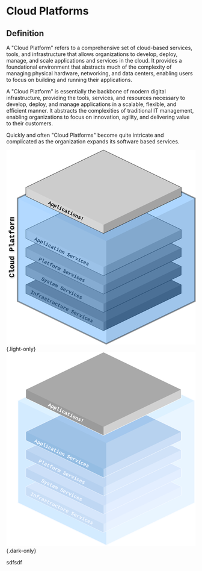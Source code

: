 # Cloud Platforms

## Definition
A "Cloud Platform" refers to a comprehensive set of cloud-based services, tools, and infrastructure that allows organizations to develop, deploy, manage, and scale applications and services in the cloud. It provides a foundational environment that abstracts much of the complexity of managing physical hardware, networking, and data centers, enabling users to focus on building and running their applications.

A "Cloud Platform" is essentially the backbone of modern digital infrastructure, providing the tools, services, and resources necessary to develop, deploy, and manage applications in a scalable, flexible, and efficient manner. It abstracts the complexities of traditional IT management, enabling organizations to focus on innovation, agility, and delivering value to their customers.

Quickly and often "Cloud Platforms" become quite intricate and complicated as the organization expands its software based services.


![Cloud Platform Layers (light)](./CloudPlatformLayers-light.drawio.svg){.light-only}
![Cloud Platform Layers (dark)](./CloudPlatformLayers-dark.drawio.svg){.dark-only}

sdfsdf